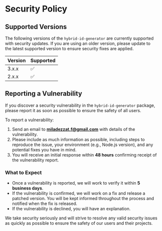 # Security Policy

## Supported Versions

The following versions of the `hybrid-id-generator` are currently supported with security updates. If you are using an older version, please update to the latest supported version to ensure security fixes are applied.

| Version | Supported          |
| ------- | ------------------ |
| 3.x.x   | :white_check_mark: |
| 2.x.x   | :white_check_mark: |

## Reporting a Vulnerability

If you discover a security vulnerability in the `hybrid-id-generator` package, please report it as soon as possible to ensure the safety of all users.

To report a vulnerability:
1. Send an email to **[miladezzat.f@gmail.com](mailto:miladezzat.f@gmail.com)** with details of the vulnerability.
2. Please include as much information as possible, including steps to reproduce the issue, your environment (e.g., Node.js version), and any potential fixes you have in mind.
3. You will receive an initial response within **48 hours** confirming receipt of the vulnerability report.

### What to Expect
- Once a vulnerability is reported, we will work to verify it within **5 business days**.
- If the vulnerability is confirmed, we will work on a fix and release a patched version. You will be kept informed throughout the process and notified when the fix is released.
- If the vulnerability is declined, you will have an explanation.

We take security seriously and will strive to resolve any valid security issues as quickly as possible to ensure the safety of our users and their projects.

